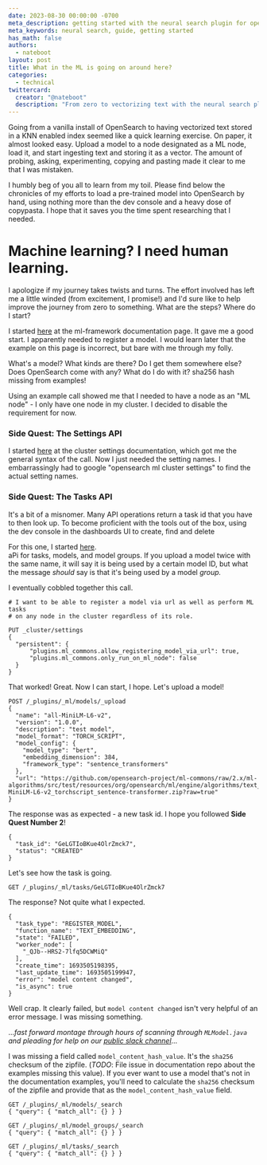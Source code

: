 ```yaml
---
date: 2023-08-30 00:00:00 -0700
meta_description: getting started with the neural search plugin for opensearch
meta_keywords: neural search, guide, getting started
has_math: false
authors:
  - nateboot
layout: post
title: What in the ML is going on around here?
categories:
  - technical
twittercard:
  creator: "@nateboot"
  description: "From zero to vectorizing text with the neural search plugin. "
---
```


Going from a vanilla install of OpenSearch to having vectorized text stored in a KNN enabled index seemed like a quick learning exercise. On paper, it almost looked easy. Upload a model to a node designated as a ML node, load it, and start ingesting text and storing it as a vector. The amount of probing, asking, experimenting, copying and pasting  made it clear to me that I was mistaken.

I humbly beg of you all to learn from my toil. Please find below the chronicles of my efforts to load a pre-trained model into OpenSearch by hand, using nothing more than the dev console and a heavy dose of copypasta. I hope that it saves you the time spent researching that I needed.

# Machine learning? I need human learning.

I apologize if my journey takes twists and turns. The effort involved has left me a little winded (from excitement, I promise!) and I'd sure like to help improve the journey from zero to something. What are the steps? Where do I start?

I started [here](https://opensearch.org/docs/latest/ml-commons-plugin/ml-framework/) at the ml-framework documentation page. It gave me a good start. I apparently needed to register a model. I would learn later that the example on this page is incorrect, but bare with me through my folly.

What's a model? What kinds are there? Do I get them somewhere else? Does OpenSearch come with any? What do I do with it? sha256 hash missing from examples!

Using an example call showed me that I needed to have a node as an "ML node" - I only have one node in my cluster. I decided to disable the requirement for now.


### Side Quest: The Settings API

I started [here](https://opensearch.org/docs/latest/api-reference/cluster-api/cluster-settings/) at the cluster settings documentation, which got me the general syntax of the call. Now I just needed the setting names. I embarrassingly had to google "opensearch ml cluster settings" to find the actual setting names.

### Side Quest: The Tasks API

It's a bit of a misnomer. Many API operations return a task id that you have to then look up. To become proficient with the tools out of the box, using the dev console in the dashboards UI to create, find and delete



For this one, I started [here](https://opensearch.org/docs/2.9/ml-commons-plugin/api/).  
aPi for tasks, models, and model groups. If you upload a model twice with the same name, it will say it is being used by a certain model ID, but what the message *should* say is that it's being used by a model *group.*



I eventually cobbled together this call.

```
# I want to be able to register a model via url as well as perform ML tasks
# on any node in the cluster regardless of its role. 

PUT _cluster/settings
{
  "persistent": {
      "plugins.ml_commons.allow_registering_model_via_url": true,
      "plugins.ml_commons.only_run_on_ml_node": false
  }
}
```

That worked! Great. Now I can start, I hope. Let's upload a model!

```
POST /_plugins/_ml/models/_upload
{
  "name": "all-MiniLM-L6-v2",
  "version": "1.0.0",
  "description": "test model",
  "model_format": "TORCH_SCRIPT",
  "model_config": {
    "model_type": "bert",
    "embedding_dimension": 384,
    "framework_type": "sentence_transformers"
  },
  "url": "https://github.com/opensearch-project/ml-commons/raw/2.x/ml-algorithms/src/test/resources/org/opensearch/ml/engine/algorithms/text_embedding/all-MiniLM-L6-v2_torchscript_sentence-transformer.zip?raw=true"
}
```

The response was as expected - a new task id. I hope you followed **Side Quest Number 2**!

```
{
  "task_id": "GeLGTIoBKue4OlrZmck7",
  "status": "CREATED"
}
```

Let's see how the task is going.

```
GET /_plugins/_ml/tasks/GeLGTIoBKue4OlrZmck7
```

The response? Not quite what I expected.

```
{
  "task_type": "REGISTER_MODEL",
  "function_name": "TEXT_EMBEDDING",
  "state": "FAILED",
  "worker_node": [
    "_QJb--HRS2-7lfq5DCWMiQ"
  ],
  "create_time": 1693505198395,
  "last_update_time": 1693505199947,
  "error": "model content changed",
  "is_async": true
}
```

Well crap. It clearly failed, but `model content changed` isn't very helpful of an error message. I was missing something.

...*fast forward montage through hours of scanning through `MLModel.java` and pleading for help on our [public slack channel](...)*...

I was missing a field called `model_content_hash_value`. It's the `sha256` checksum of the zipfile. (*TODO*: File issue in documentation repo about the examples missing this value). If you ever want to use a model that's not in the documentation examples, you'll need to calculate the `sha256` checksum of the zipfile and provide that as the `model_content_hash_value` field.











```
GET /_plugins/_ml/models/_search
{ "query": { "match_all": {} } }

GET /_plugins/_ml/model_groups/_search
{ "query": { "match_all": {} } }

GET /_plugins/_ml/tasks/_search
{ "query": { "match_all": {} } }

```